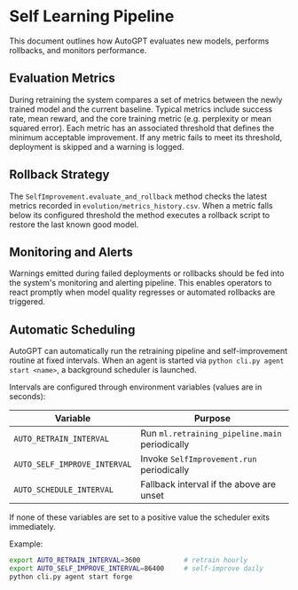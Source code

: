 # Self Learning Pipeline

This document outlines how AutoGPT evaluates new models, performs rollbacks,
and monitors performance.

## Evaluation Metrics

During retraining the system compares a set of metrics between the newly
trained model and the current baseline. Typical metrics include success rate,
mean reward, and the core training metric (e.g. perplexity or mean squared
error). Each metric has an associated threshold that defines the minimum
acceptable improvement. If any metric fails to meet its threshold, deployment
is skipped and a warning is logged.

## Rollback Strategy

The `SelfImprovement.evaluate_and_rollback` method checks the latest metrics
recorded in `evolution/metrics_history.csv`. When a metric falls below its
configured threshold the method executes a rollback script to restore the last
known good model.

## Monitoring and Alerts

Warnings emitted during failed deployments or rollbacks should be fed into the
system's monitoring and alerting pipeline. This enables operators to react
promptly when model quality regresses or automated rollbacks are triggered.

## Automatic Scheduling

AutoGPT can automatically run the retraining pipeline and self-improvement
routine at fixed intervals. When an agent is started via
`python cli.py agent start <name>`, a background scheduler is launched.

Intervals are configured through environment variables (values are in seconds):

| Variable | Purpose |
| --- | --- |
| `AUTO_RETRAIN_INTERVAL` | Run `ml.retraining_pipeline.main` periodically |
| `AUTO_SELF_IMPROVE_INTERVAL` | Invoke `SelfImprovement.run` periodically |
| `AUTO_SCHEDULE_INTERVAL` | Fallback interval if the above are unset |

If none of these variables are set to a positive value the scheduler exits
immediately.

Example:

```bash
export AUTO_RETRAIN_INTERVAL=3600           # retrain hourly
export AUTO_SELF_IMPROVE_INTERVAL=86400     # self-improve daily
python cli.py agent start forge
```

